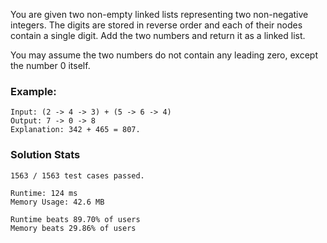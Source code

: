 You are given two non-empty linked lists representing two non-negative integers. The digits are stored in reverse order and each of their nodes contain a single digit. Add the two numbers and return it as a linked list.

You may assume the two numbers do not contain any leading zero, except the number 0 itself.

### Example:

````
Input: (2 -> 4 -> 3) + (5 -> 6 -> 4)
Output: 7 -> 0 -> 8
Explanation: 342 + 465 = 807.
````

### Solution Stats

````
1563 / 1563 test cases passed.

Runtime: 124 ms
Memory Usage: 42.6 MB

Runtime beats 89.70% of users
Memory beats 29.86% of users
